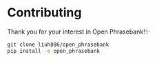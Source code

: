 # Contributing

Thank you for your interest in Open Phrasebank!✨

```bash
git clone liuh886/open_phrasebank
pip install -e open_phrasebank
```

